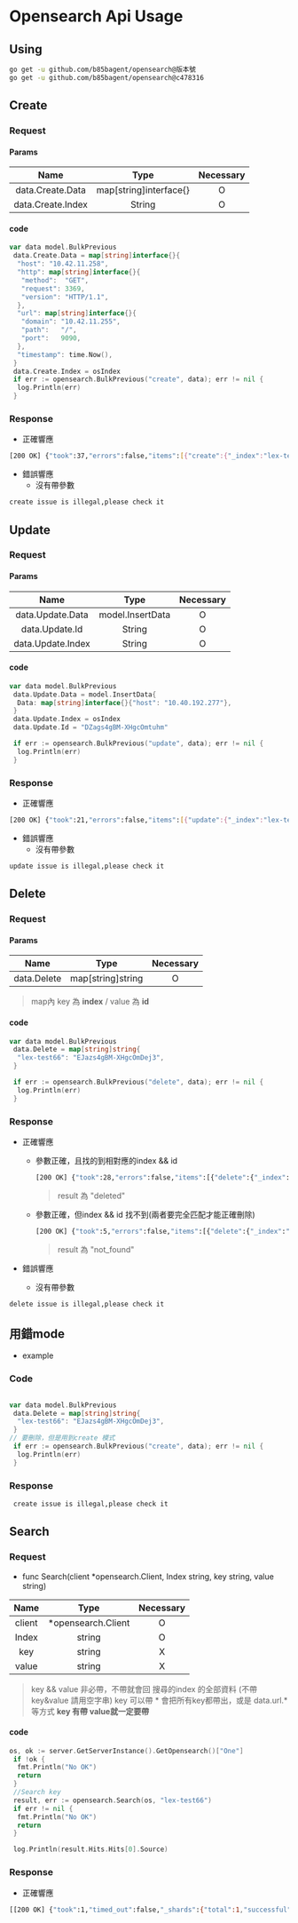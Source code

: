 # Opensearch Api Usage

## Using

```bash
go get -u github.com/b85bagent/opensearch@版本號
go get -u github.com/b85bagent/opensearch@c478316
```

## Create

### Request

#### Params

| Name  | Type  | Necessary |
| :------------: |:---------------:|:-----:|
| data.Create.Data  | map[string]interface{} | O |
| data.Create.Index | String                 | O |

#### code

```go
var data model.BulkPrevious
 data.Create.Data = map[string]interface{}{
  "host": "10.42.11.258",
  "http": map[string]interface{}{
   "method":  "GET",
   "request": 3369,
   "version": "HTTP/1.1",
  },
  "url": map[string]interface{}{
   "domain": "10.42.11.255",
   "path":   "/",
   "port":   9090,
  },
  "timestamp": time.Now(),
 }
 data.Create.Index = osIndex
 if err := opensearch.BulkPrevious("create", data); err != nil {
  log.Println(err)
 }
```

### Response

- 正確響應

```bash
[200 OK] {"took":37,"errors":false,"items":[{"create":{"_index":"lex-test66","_id":"EJazs4gBM-XHgcOmDej3","_version":1,"result":"created","_shards":{"total":2,"successful":2,"failed":0},"_seq_no":2,"_primary_term":1,"status":201}}]}
```

- 錯誤響應
  - 沒有帶參數

```bash
create issue is illegal,please check it
```

## Update

### Request

#### Params

| Name  | Type  | Necessary |
| :------------: |:---------------:|:-----:|
| data.Update.Data  | model.InsertData | O |
| data.Update.Id    | String           | O |
| data.Update.Index | String           | O |

#### code 

```go
var data model.BulkPrevious
 data.Update.Data = model.InsertData{
  Data: map[string]interface{}{"host": "10.40.192.277"},
 }
 data.Update.Index = osIndex
 data.Update.Id = "DZags4gBM-XHgcOmtuhm"

 if err := opensearch.BulkPrevious("update", data); err != nil {
  log.Println(err)
 }
```

### Response

- 正確響應

```bash
[200 OK] {"took":21,"errors":false,"items":[{"update":{"_index":"lex-test66","_id":"DZags4gBM-XHgcOmtuhm","_version":2,"result":"updated","_shards":{"total":2,"successful":2,"failed":0},"_seq_no":1,"_primary_term":1,"status":200}}]}
```

- 錯誤響應
  - 沒有帶參數

```bash
update issue is illegal,please check it
```

## Delete

### Request

#### Params

| Name  | Type  | Necessary |
| :------------: |:---------------:|:-----:|
| data.Delete  | map[string]string | O |

> map內 key 為 **index** / value 為 **id**

#### code

```go
var data model.BulkPrevious
 data.Delete = map[string]string{
  "lex-test66": "EJazs4gBM-XHgcOmDej3",
 }

 if err := opensearch.BulkPrevious("delete", data); err != nil {
  log.Println(err)
 }
```

### Response

- 正確響應

  - 參數正確，且找的到相對應的index && id

    ```bash
    [200 OK] {"took":28,"errors":false,"items":[{"delete":{"_index":"lex-test66","_id":"EJazs4gBM-XHgcOmDej3",      "_version":2,"result":"deleted","_shards":{"total":2,"successful":2,"failed":0},"_seq_no":4,"_primary_term":1,      "status":200}}]}
    ```

    > result 為 "deleted"

  - 參數正確，但index && id 找不到(兩者要完全匹配才能正確刪除)

    ```bash
    [200 OK] {"took":5,"errors":false,"items":[{"delete":{"_index":"lex-test66","_id":"EJazs4gBM-XHgcOmDej3",       "_version":1,"result":"not_found","_shards":{"total":2,"successful":2,"failed":0},"_seq_no":5,"_primary_term":1,    "status":404}}]}
    ```

    > result 為 "not_found"

- 錯誤響應
  - 沒有帶參數

```bash
delete issue is illegal,please check it
```

## 用錯mode

- example

### Code

```go

var data model.BulkPrevious
 data.Delete = map[string]string{
  "lex-test66": "EJazs4gBM-XHgcOmDej3",
 }
// 要刪除，但是用到create 模式
 if err := opensearch.BulkPrevious("create", data); err != nil {
  log.Println(err)
 }
```

### Response

```bash
 create issue is illegal,please check it 
```

## Search

### Request

- func Search(client *opensearch.Client, Index string, key string, value string)

| Name  | Type  | Necessary |
| :------------: |:---------------:|:-----:|
| client  | *opensearch.Client | O |
| Index  | string | O |
| key  | string | X |
| value  | string | X |

> key && value 非必帶，不帶就會回 搜尋的index 的全部資料 (不帶key&value 請用空字串)
> key 可以帶 \* 會把所有key都帶出，或是 data.url.\* 等方式
> **key 有帶 value就一定要帶**

#### code

```go
os, ok := server.GetServerInstance().GetOpensearch()["One"]
 if !ok {
  fmt.Println("No OK")
  return
 }
 //Search key
 result, err := opensearch.Search(os, "lex-test66")
 if err != nil {
  fmt.Println("No OK")
  return
 }

 log.Println(result.Hits.Hits[0].Source)
```

### Response

- 正確響應

```bash
[[200 OK] {"took":1,"timed_out":false,"_shards":{"total":1,"successful":1,"skipped":0,"failed":0},"hits":{"total":{"value":1,"relation":"eq"},"max_score":1.0,"hits":[{"_index":"lex-test","_id":"75b7sogBM-XHgcOm7ufE","_score":1.0,"_source":{"data":{"host":"10.40.192.213","http":{"method":"POST","request":1669,"version":"HTTP/1.1"},"timestamp":"2023-06-13T12:20:38.5735803+08:00","url":{"domain":"10.11.233.11","path":"/","port":8080}}}}]}}]
```



